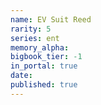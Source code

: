 ```yaml
---
name: EV Suit Reed
rarity: 5
series: ent
memory_alpha:
bigbook_tier: -1
in_portal: true
date:
published: true
---
```



